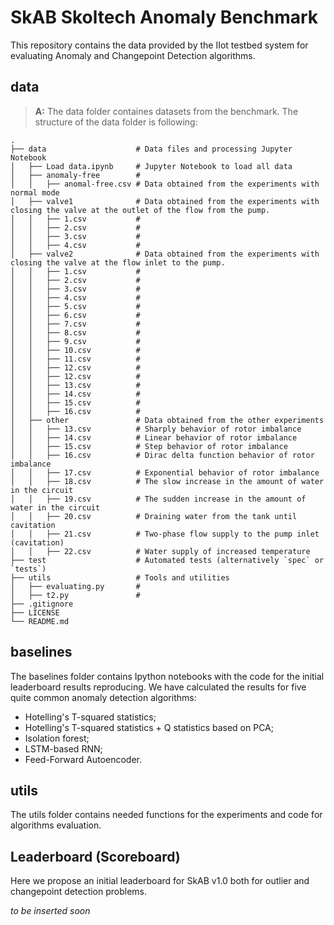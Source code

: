 # SkAB Skoltech Anomaly Benchmark
This repository contains the data provided by the IIot testbed system for evaluating Anomaly and Changepoint Detection algorithms.

## data
> **A:** The data folder containes datasets from the benchmark. The structure of the data folder is following:

    .
    ├── data                    # Data files and processing Jupyter Notebook
	│   ├── Load data.ipynb     # Jupyter Notebook to load all data
	│   ├── anomaly-free        # 
	│   │   ├── anomal-free.csv # Data obtained from the experiments with normal mode
	│   ├── valve1              # Data obtained from the experiments with closing the valve at the outlet of the flow from the pump.
	│   │   ├── 1.csv           # 
	│   │   ├── 2.csv           # 
	│   │   ├── 3.csv           # 
	│   │   ├── 4.csv           # 	
	│   ├── valve2              # Data obtained from the experiments with closing the valve at the flow inlet to the pump.
	│   │   ├── 1.csv           # 
	│   │   ├── 2.csv           # 
	│   │   ├── 3.csv           # 
	│   │   ├── 4.csv           # 
	│   │   ├── 5.csv           # 
	│   │   ├── 6.csv           # 
	│   │   ├── 7.csv           # 
	│   │   ├── 8.csv           # 
	│   │   ├── 9.csv           # 
	│   │   ├── 10.csv          # 
	│   │   ├── 11.csv          # 
	│   │   ├── 12.csv          # 
	│   │   ├── 12.csv          # 
	│   │   ├── 13.csv          # 
	│   │   ├── 14.csv          # 
	│   │   ├── 15.csv          # 
	│   │   ├── 16.csv          # 
	│   ├── other               # Data obtained from the other experiments
	│   │   ├── 13.csv          # Sharply behavior of rotor imbalance
	│   │   ├── 14.csv          # Linear behavior of rotor imbalance
	│   │   ├── 15.csv          # Step behavior of rotor imbalance
	│   │   ├── 16.csv          # Dirac delta function behavior of rotor imbalance
	│   │   ├── 17.csv          # Exponential behavior of rotor imbalance
	│   │   ├── 18.csv          # The slow increase in the amount of water in the circuit
	│   │   ├── 19.csv          # The sudden increase in the amount of water in the circuit
	│   │   ├── 20.csv          # Draining water from the tank until cavitation
	│   │   ├── 21.csv          # Two-phase flow supply to the pump inlet (cavitation)
	│   │   ├── 22.csv          # Water supply of increased temperature
    ├── test                    # Automated tests (alternatively `spec` or `tests`)
    ├── utils                   # Tools and utilities
    │   ├── evaluating.py       # 
    │   ├── t2.py               # 
    ├── .gitignore
    ├── LICENSE
    └── README.md
	
## baselines
The baselines folder contains Ipython notebooks with the code for the initial leaderboard results reproducing.
We have calculated the results for five quite common anomaly detection algorithms:
- Hotelling's T-squared statistics;
- Hotelling's T-squared statistics + Q statistics based on PCA;
- Isolation forest;
- LSTM-based RNN;
- Feed-Forward Autoencoder.

## utils
The utils folder contains needed functions for the experiments and code for algorithms evaluation.

## Leaderboard (Scoreboard)
Here we propose an initial leaderboard for SkAB v1.0 both for outlier and changepoint detection problems.

*to be inserted soon*